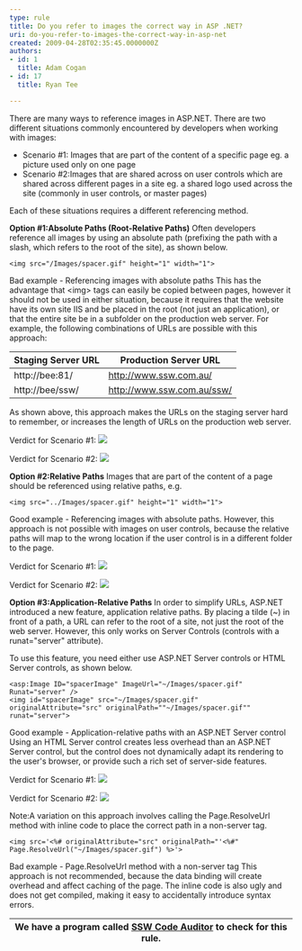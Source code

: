 ```yaml
---
type: rule
title: Do you refer to images the correct way in ASP .NET?
uri: do-you-refer-to-images-the-correct-way-in-asp-net
created: 2009-04-28T02:35:45.0000000Z
authors:
- id: 1
  title: Adam Cogan
- id: 17
  title: Ryan Tee

---
```


 There are many ways to reference images in ASP.NET. There are two different situations commonly encountered by developers when working with images: <br> 
- Scenario #1: Images that are part of the content of a specific page eg. a picture used only on one page
- Scenario #2:Images that are shared across on user controls which are shared across different pages in a site eg. a shared logo used across the site (commonly in user controls, or master pages)


Each of these situations requires a different referencing method.

**Option #1:Absolute Paths (Root-Relative Paths)**
 Often developers reference all images by using an absolute path (prefixing the path with a slash, which refers to the root of the site), as shown below.


```
<img src="/Images/spacer.gif" height="1" width="1">
```

Bad example - Referencing images with absolute paths
This has the advantage that &lt;img&gt; tags can easily be copied between pages, however it should not be used in either situation, because it requires that the website have its own site IIS and be placed in the root (not just an application), or that the entire site be in a subfolder on the production web server. For example, the following combinations of URLs are possible with this approach:


| Staging Server URL  | Production Server URL  |
| --- | --- |
| http://bee:81/  | http://www.ssw.com.au/  |
| http://bee/ssw/  | http://www.ssw.com.au/ssw/  |


As shown above, this approach makes the URLs on the staging server hard to remember, or increases the length of URLs on the production web server.

Verdict for Scenario #1: ![](/Standards/SoftwareDevelopment/RulesToBetterDotNETProjects/PublishingImages/fail.gif)

Verdict for Scenario #2: ![](/Standards/SoftwareDevelopment/RulesToBetterDotNETProjects/PublishingImages/fail.gif)

**Option #2:Relative Paths**
 Images that are part of the content of a page should be referenced using relative paths, e.g.


```
<img src="../Images/spacer.gif" height="1" width="1">
```

Good example - Referencing images with absolute paths.
However, this approach is not possible with images on user controls, because the relative paths will map to the wrong location if the user control is in a different folder to the page.

Verdict for Scenario #1: ![](/Standards/SoftwareDevelopment/RulesToBetterDotNETProjects/PublishingImages/pass.gif)

Verdict for Scenario #2: ![](/Standards/SoftwareDevelopment/RulesToBetterDotNETProjects/PublishingImages/fail.gif)

**Option #3:Application-Relative Paths**
 In order to simplify URLs, ASP.NET introduced a new feature, application relative paths. By placing a tilde (~) in front of a path, a URL can refer to the root of a site, not just the root of the web server. However, this only works on Server Controls (controls with a runat="server" attribute).

To use this feature, you need either use ASP.NET Server controls or HTML Server controls, as shown below.


```
<asp:Image ID="spacerImage" ImageUrl="~/Images/spacer.gif" Runat="server" />
<img id="spacerImage" src="~/Images/spacer.gif" originalAttribute="src" originalPath=""~/Images/spacer.gif"" runat="server">
```

Good example - Application-relative paths with an ASP.NET Server control
Using an HTML Server control creates less overhead than an ASP.NET Server control, but the control does not dynamically adapt its rendering to the user's browser, or provide such a rich set of server-side features.

Verdict for Scenario #1: ![](/Standards/SoftwareDevelopment/RulesToBetterDotNETProjects/PublishingImages/fail.gif)

Verdict for Scenario #2: ![](/Standards/SoftwareDevelopment/RulesToBetterDotNETProjects/PublishingImages/pass.gif)

Note:A variation on this approach involves calling the Page.ResolveUrl method with inline code to place the correct path in a non-server tag.


```
<img src='<%# originalAttribute="src" originalPath="'<%#" Page.ResolveUrl("~/Images/spacer.gif") %>'>
```

Bad example - Page.ResolveUrl method with a non-server tag
This approach is not recommended, because the data binding will create overhead and affect caching of the page. The inline code is also ugly and does not get compiled, making it easy to accidentally introduce syntax errors.


| We have a program called [SSW Code Auditor](http&#58;//www.ssw.com.au/ssw/CodeAuditor/Default.aspx) to check for this rule.  |
| --- |


